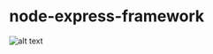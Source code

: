 # node-express-framework
 
![alt text](https://coralogix.com/wp-content/uploads/2018/04/Coralogix-Nodejs-integration.jpg)
